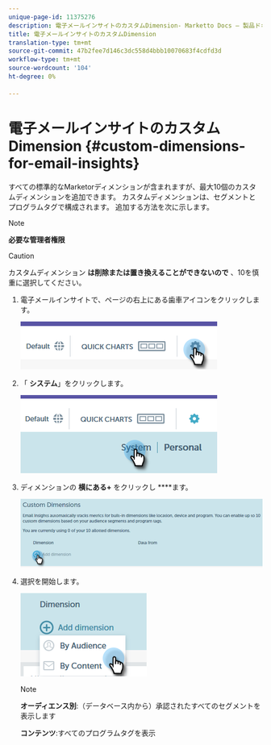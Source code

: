 ```yaml
---
unique-page-id: 11375276
description: 電子メールインサイトのカスタムDimension- Marketto Docs — 製品ドキュメント
title: 電子メールインサイトのカスタムDimension
translation-type: tm+mt
source-git-commit: 47b2fee7d146c3dc558d4bbb10070683f4cdfd3d
workflow-type: tm+mt
source-wordcount: '104'
ht-degree: 0%

---
```



# 電子メールインサイトのカスタムDimension {#custom-dimensions-for-email-insights}

すべての標準的なMarketorディメンションが含まれますが、最大10個のカスタムディメンションを追加できます。 カスタムディメンションは、セグメントとプログラムタグで構成されます。 追加する方法を次に示します。

>[!NOTE]
>
>**必要な管理者権限**

>[!CAUTION]
>
>カスタムディメンション **は削除または置き換えることができないので** 、10を慎重に選択してください。

1. 電子メールインサイトで、ページの右上にある歯車アイコンをクリックします。

   ![](assets/cd1.png)

1. 「 **システム**」をクリックします。

   ![](assets/cd2.png)

1. ディメンションの **横にある+** をクリックし ****&#x200B;ます。

   ![](assets/cd3.png)

1. 選択を開始します。

   ![](assets/cd4.png)

   >[!NOTE]
   >
   >**オーディエンス別**:（データベース内から）承認されたすべてのセグメントを表示します
   >
   >
   >**コンテンツ**:すべてのプログラムタグを表示

